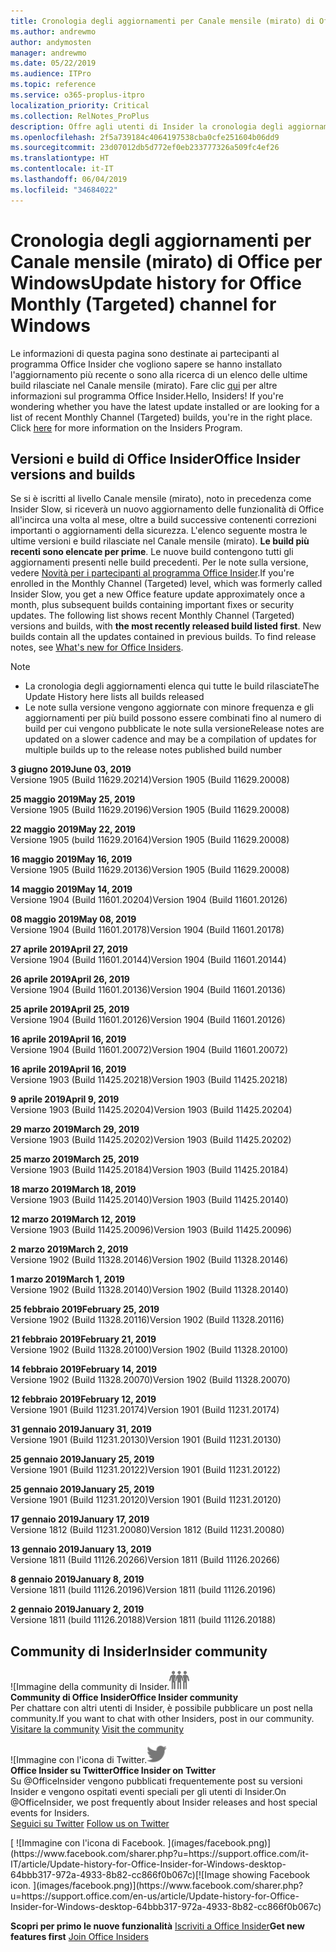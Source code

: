 ```yaml
---
title: Cronologia degli aggiornamenti per Canale mensile (mirato) di Office
ms.author: andrewmo
author: andymosten
manager: andrewmo
ms.date: 05/22/2019
ms.audience: ITPro
ms.topic: reference
ms.service: o365-proplus-itpro
localization_priority: Critical
ms.collection: RelNotes_ProPlus
description: Offre agli utenti di Insider la cronologia degli aggiornamenti relativi alle versioni pubblicate in Canale mensile (mirato) per desktop Windows
ms.openlocfilehash: 2f5a739184c4064197538cba0cfe251604b06dd9
ms.sourcegitcommit: 23d07012db5d772ef0eb233777326a509fc4ef26
ms.translationtype: HT
ms.contentlocale: it-IT
ms.lasthandoff: 06/04/2019
ms.locfileid: "34684022"
---
```

# <a name="update-history-for-office-monthly-targeted-channel-for-windows"></a><span data-ttu-id="a19c2-103">Cronologia degli aggiornamenti per Canale mensile (mirato) di Office per Windows</span><span class="sxs-lookup"><span data-stu-id="a19c2-103">Update history for Office Monthly (Targeted) channel for Windows</span></span>

<span data-ttu-id="a19c2-p101">Le informazioni di questa pagina sono destinate ai partecipanti al programma Office Insider che vogliono sapere se hanno installato l'aggiornamento più recente o sono alla ricerca di un elenco delle ultime build rilasciate nel Canale mensile (mirato). Fare clic [qui](https://insider.office.com/) per altre informazioni sul programma Office Insider.</span><span class="sxs-lookup"><span data-stu-id="a19c2-p101">Hello, Insiders! If you're wondering whether you have the latest update installed or are looking for a list of recent Monthly Channel (Targeted) builds, you're in the right place. Click [here](https://insider.office.com/) for more information on the Insiders Program.</span></span>

## <a name="office-insider-versions-and-builds"></a><span data-ttu-id="a19c2-107">Versioni e build di Office Insider</span><span class="sxs-lookup"><span data-stu-id="a19c2-107">Office Insider versions and builds</span></span>

<span data-ttu-id="a19c2-p102">Se si è iscritti al livello Canale mensile (mirato), noto in precedenza come Insider Slow, si riceverà un nuovo aggiornamento delle funzionalità di Office all'incirca una volta al mese, oltre a build successive contenenti correzioni importanti o aggiornamenti della sicurezza. L'elenco seguente mostra le ultime versioni e build rilasciate nel Canale mensile (mirato). **Le build più recenti sono elencate per prime**. Le nuove build contengono tutti gli aggiornamenti presenti nelle build precedenti. Per le note sulla versione, vedere [Novità per i partecipanti al programma Office Insider](https://support.office.com/it-IT/article/what-s-new-for-office-insiders-c152d1e2-96ff-4ce9-8c14-e74e13847a24).</span><span class="sxs-lookup"><span data-stu-id="a19c2-p102">If you're enrolled in the Monthly Channel (Targeted) level, which was formerly called Insider Slow, you get a new Office feature update approximately once a month, plus subsequent builds containing important fixes or security updates. The following list shows recent Monthly Channel (Targeted) versions and builds, with **the most recently released build listed first**. New builds contain all the updates contained in previous builds. To find release notes, see [What's new for Office Insiders](https://support.office.com/en-us/article/what-s-new-for-office-insiders-c152d1e2-96ff-4ce9-8c14-e74e13847a24).</span></span>

> [!NOTE]
> - <span data-ttu-id="a19c2-112">La cronologia degli aggiornamenti elenca qui tutte le build rilasciate</span><span class="sxs-lookup"><span data-stu-id="a19c2-112">The Update History here lists all builds released</span></span>
> - <span data-ttu-id="a19c2-113">Le note sulla versione vengono aggiornate con minore frequenza e gli aggiornamenti per più build possono essere combinati fino al numero di build per cui vengono pubblicate le note sulla versione</span><span class="sxs-lookup"><span data-stu-id="a19c2-113">Release notes are updated on a slower cadence and may be a compilation of updates for multiple builds up to the release notes published build number</span></span>

[//]: # (NON RIMUOVERE)

<span data-ttu-id="a19c2-115">**3 giugno 2019**</span><span class="sxs-lookup"><span data-stu-id="a19c2-115">**June 03, 2019**</span></span><br/>
<span data-ttu-id="a19c2-116">Versione 1905 (Build 11629.20214)</span><span class="sxs-lookup"><span data-stu-id="a19c2-116">Version 1905 (Build 11629.20008)</span></span><br/>

<span data-ttu-id="a19c2-117">**25 maggio 2019**</span><span class="sxs-lookup"><span data-stu-id="a19c2-117">**May 25, 2019**</span></span><br/>
<span data-ttu-id="a19c2-118">Versione 1905 (Build 11629.20196)</span><span class="sxs-lookup"><span data-stu-id="a19c2-118">Version 1905 (Build 11629.20008)</span></span><br/>

<span data-ttu-id="a19c2-119">**22 maggio 2019**</span><span class="sxs-lookup"><span data-stu-id="a19c2-119">**May 22, 2019**</span></span><br/> <span data-ttu-id="a19c2-120">Versione 1905 (build 11629.20164)</span><span class="sxs-lookup"><span data-stu-id="a19c2-120">Version 1905 (Build 11629.20008)</span></span><br/>

<span data-ttu-id="a19c2-121">**16 maggio 2019**</span><span class="sxs-lookup"><span data-stu-id="a19c2-121">**May 16, 2019**</span></span><br/>
<span data-ttu-id="a19c2-122">Versione 1905 (Build 11629.20136)</span><span class="sxs-lookup"><span data-stu-id="a19c2-122">Version 1905 (Build 11629.20008)</span></span><br/>

<span data-ttu-id="a19c2-123">**14 maggio 2019**</span><span class="sxs-lookup"><span data-stu-id="a19c2-123">**May 14, 2019**</span></span><br/>
<span data-ttu-id="a19c2-124">Versione 1904 (Build 11601.20204)</span><span class="sxs-lookup"><span data-stu-id="a19c2-124">Version 1904 (Build 11601.20126)</span></span><br/>

<span data-ttu-id="a19c2-125">**08 maggio 2019**</span><span class="sxs-lookup"><span data-stu-id="a19c2-125">**May 08, 2019**</span></span><br/>
<span data-ttu-id="a19c2-126">Versione 1904 (Build 11601.20178)</span><span class="sxs-lookup"><span data-stu-id="a19c2-126">Version 1904 (Build 11601.20178)</span></span><br/>

<span data-ttu-id="a19c2-127">**27 aprile 2019**</span><span class="sxs-lookup"><span data-stu-id="a19c2-127">**April 27, 2019**</span></span><br/>
<span data-ttu-id="a19c2-128">Versione 1904 (Build 11601.20144)</span><span class="sxs-lookup"><span data-stu-id="a19c2-128">Version 1904 (Build 11601.20144)</span></span><br/>

<span data-ttu-id="a19c2-129">**26 aprile 2019**</span><span class="sxs-lookup"><span data-stu-id="a19c2-129">**April 26, 2019**</span></span><br/>
<span data-ttu-id="a19c2-130">Versione 1904 (Build 11601.20136)</span><span class="sxs-lookup"><span data-stu-id="a19c2-130">Version 1904 (Build 11601.20136)</span></span><br/>

<span data-ttu-id="a19c2-131">**25 aprile 2019**</span><span class="sxs-lookup"><span data-stu-id="a19c2-131">**April 25, 2019**</span></span><br/>
<span data-ttu-id="a19c2-132">Versione 1904 (Build 11601.20126)</span><span class="sxs-lookup"><span data-stu-id="a19c2-132">Version 1904 (Build 11601.20126)</span></span><br/>

<span data-ttu-id="a19c2-133">**16 aprile 2019**</span><span class="sxs-lookup"><span data-stu-id="a19c2-133">**April 16, 2019**</span></span><br/>
<span data-ttu-id="a19c2-134">Versione 1904 (Build 11601.20072)</span><span class="sxs-lookup"><span data-stu-id="a19c2-134">Version 1904 (Build 11601.20072)</span></span><br/>

<span data-ttu-id="a19c2-135">**16 aprile 2019**</span><span class="sxs-lookup"><span data-stu-id="a19c2-135">**April 16, 2019**</span></span><br/>
<span data-ttu-id="a19c2-136">Versione 1903 (Build 11425.20218)</span><span class="sxs-lookup"><span data-stu-id="a19c2-136">Version 1903 (Build 11425.20218)</span></span><br/>

<span data-ttu-id="a19c2-137">**9 aprile 2019**</span><span class="sxs-lookup"><span data-stu-id="a19c2-137">**April 9, 2019**</span></span><br/>
<span data-ttu-id="a19c2-138">Versione 1903 (Build 11425.20204)</span><span class="sxs-lookup"><span data-stu-id="a19c2-138">Version 1903 (Build 11425.20204)</span></span><br/>

<span data-ttu-id="a19c2-139">**29 marzo 2019**</span><span class="sxs-lookup"><span data-stu-id="a19c2-139">**March 29, 2019**</span></span><br/> <span data-ttu-id="a19c2-140">Versione 1903 (Build 11425.20202)</span><span class="sxs-lookup"><span data-stu-id="a19c2-140">Version 1903 (Build 11425.20202)</span></span><br/>

<span data-ttu-id="a19c2-141">**25 marzo 2019**</span><span class="sxs-lookup"><span data-stu-id="a19c2-141">**March 25, 2019**</span></span><br/> <span data-ttu-id="a19c2-142">Versione 1903 (Build 11425.20184)</span><span class="sxs-lookup"><span data-stu-id="a19c2-142">Version 1903 (Build 11425.20184)</span></span><br/>

<span data-ttu-id="a19c2-143">**18 marzo 2019**</span><span class="sxs-lookup"><span data-stu-id="a19c2-143">**March 18, 2019**</span></span><br/> <span data-ttu-id="a19c2-144">Versione 1903 (Build 11425.20140)</span><span class="sxs-lookup"><span data-stu-id="a19c2-144">Version 1903 (Build 11425.20140)</span></span><br/>

<span data-ttu-id="a19c2-145">**12 marzo 2019**</span><span class="sxs-lookup"><span data-stu-id="a19c2-145">**March 12, 2019**</span></span><br/> <span data-ttu-id="a19c2-146">Versione 1903 (Build 11425.20096)</span><span class="sxs-lookup"><span data-stu-id="a19c2-146">Version 1903 (Build 11425.20096)</span></span><br/>

<span data-ttu-id="a19c2-147">**2 marzo 2019**</span><span class="sxs-lookup"><span data-stu-id="a19c2-147">**March 2, 2019**</span></span><br/> <span data-ttu-id="a19c2-148">Versione 1902 (Build 11328.20146)</span><span class="sxs-lookup"><span data-stu-id="a19c2-148">Version 1902 (Build 11328.20146)</span></span><br/>

<span data-ttu-id="a19c2-149">**1 marzo 2019**</span><span class="sxs-lookup"><span data-stu-id="a19c2-149">**March 1, 2019**</span></span><br/> <span data-ttu-id="a19c2-150">Versione 1902 (Build 11328.20140)</span><span class="sxs-lookup"><span data-stu-id="a19c2-150">Version 1902 (Build 11328.20140)</span></span><br/>

<span data-ttu-id="a19c2-151">**25 febbraio 2019**</span><span class="sxs-lookup"><span data-stu-id="a19c2-151">**February 25, 2019**</span></span><br/> <span data-ttu-id="a19c2-152">Versione 1902 (Build 11328.20116)</span><span class="sxs-lookup"><span data-stu-id="a19c2-152">Version 1902 (Build 11328.20116)</span></span><br/>

<span data-ttu-id="a19c2-153">**21 febbraio 2019**</span><span class="sxs-lookup"><span data-stu-id="a19c2-153">**February 21, 2019**</span></span><br/> <span data-ttu-id="a19c2-154">Versione 1902 (Build 11328.20100)</span><span class="sxs-lookup"><span data-stu-id="a19c2-154">Version 1902 (Build 11328.20100)</span></span><br/>

<span data-ttu-id="a19c2-155">**14 febbraio 2019**</span><span class="sxs-lookup"><span data-stu-id="a19c2-155">**February 14, 2019**</span></span><br/> <span data-ttu-id="a19c2-156">Versione 1902 (Build 11328.20070)</span><span class="sxs-lookup"><span data-stu-id="a19c2-156">Version 1902 (Build 11328.20070)</span></span><br/>

<span data-ttu-id="a19c2-157">**12 febbraio 2019**</span><span class="sxs-lookup"><span data-stu-id="a19c2-157">**February 12, 2019**</span></span><br/> <span data-ttu-id="a19c2-158">Versione 1901 (Build 11231.20174)</span><span class="sxs-lookup"><span data-stu-id="a19c2-158">Version 1901 (Build 11231.20174)</span></span><br/>

<span data-ttu-id="a19c2-159">**31 gennaio 2019**</span><span class="sxs-lookup"><span data-stu-id="a19c2-159">**January 31, 2019**</span></span><br/> <span data-ttu-id="a19c2-160">Versione 1901 (Build 11231.20130)</span><span class="sxs-lookup"><span data-stu-id="a19c2-160">Version 1901 (Build 11231.20130)</span></span><br/> 

<span data-ttu-id="a19c2-161">**25 gennaio 2019**</span><span class="sxs-lookup"><span data-stu-id="a19c2-161">**January 25, 2019**</span></span><br/> <span data-ttu-id="a19c2-162">Versione 1901 (Build 11231.20122)</span><span class="sxs-lookup"><span data-stu-id="a19c2-162">Version 1901 (Build 11231.20122)</span></span><br/> 

<span data-ttu-id="a19c2-163">**25 gennaio 2019**</span><span class="sxs-lookup"><span data-stu-id="a19c2-163">**January 25, 2019**</span></span><br/> <span data-ttu-id="a19c2-164">Versione 1901 (Build 11231.20120)</span><span class="sxs-lookup"><span data-stu-id="a19c2-164">Version 1901 (Build 11231.20120)</span></span><br/> 

<span data-ttu-id="a19c2-165">**17 gennaio 2019**</span><span class="sxs-lookup"><span data-stu-id="a19c2-165">**January 17, 2019**</span></span><br/> <span data-ttu-id="a19c2-166">Versione 1812 (Build 11231.20080)</span><span class="sxs-lookup"><span data-stu-id="a19c2-166">Version 1812 (Build 11231.20080)</span></span><br/> 

<span data-ttu-id="a19c2-167">**13 gennaio 2019**</span><span class="sxs-lookup"><span data-stu-id="a19c2-167">**January 13, 2019**</span></span><br/> <span data-ttu-id="a19c2-168">Versione 1811 (Build 11126.20266)</span><span class="sxs-lookup"><span data-stu-id="a19c2-168">Version 1811 (Build 11126.20266)</span></span><br/>

<span data-ttu-id="a19c2-169">**8 gennaio 2019**</span><span class="sxs-lookup"><span data-stu-id="a19c2-169">**January 8, 2019**</span></span><br/> <span data-ttu-id="a19c2-170">Versione 1811 (build 11126.20196)</span><span class="sxs-lookup"><span data-stu-id="a19c2-170">Version 1811 (build 11126.20196)</span></span><br/> 

<span data-ttu-id="a19c2-171">**2 gennaio 2019**</span><span class="sxs-lookup"><span data-stu-id="a19c2-171">**January 2, 2019**</span></span><br/> <span data-ttu-id="a19c2-172">Versione 1811 (build 11126.20188)</span><span class="sxs-lookup"><span data-stu-id="a19c2-172">Version 1811 (build 11126.20188)</span></span><br/> 


## <a name="insider-community"></a><span data-ttu-id="a19c2-173">Community di Insider</span><span class="sxs-lookup"><span data-stu-id="a19c2-173">Insider community</span></span>

<span data-ttu-id="a19c2-174">![Immagine della community di Insider.</span><span class="sxs-lookup"><span data-stu-id="a19c2-174">![Image showing insider community.</span></span> ](images/insidercommunity.png)<br/>
<span data-ttu-id="a19c2-175">**Community di Office Insider**</span><span class="sxs-lookup"><span data-stu-id="a19c2-175">**Office Insider community**</span></span><br/> <span data-ttu-id="a19c2-176">Per chattare con altri utenti di Insider, è possibile pubblicare un post nella community.</span><span class="sxs-lookup"><span data-stu-id="a19c2-176">If you want to chat with other Insiders, post in our community.</span></span><br/><span data-ttu-id="a19c2-177"> 
[Visitare la community](https://go.microsoft.com/fwlink/?linkid=843493)</span><span class="sxs-lookup"><span data-stu-id="a19c2-177"> 
[Visit the community](https://go.microsoft.com/fwlink/?linkid=843493)</span></span><br/> 

<span data-ttu-id="a19c2-178">![Immagine con l'icona di Twitter.</span><span class="sxs-lookup"><span data-stu-id="a19c2-178">![Image showing twitter icon.</span></span> ](images/twitter.png)<br/>
<span data-ttu-id="a19c2-179">**Office Insider su Twitter**</span><span class="sxs-lookup"><span data-stu-id="a19c2-179">**Office Insider on Twitter**</span></span><br/> <span data-ttu-id="a19c2-180">Su @OfficeInsider vengono pubblicati frequentemente post su versioni Insider e vengono ospitati eventi speciali per gli utenti di Insider.</span><span class="sxs-lookup"><span data-stu-id="a19c2-180">On @OfficeInsider, we post frequently about Insider releases and host special events for Insiders.</span></span><br/><span data-ttu-id="a19c2-181"> 
[Seguici su Twitter](https://go.microsoft.com/fwlink/?linkid=717717)</span><span class="sxs-lookup"><span data-stu-id="a19c2-181"> 
[Follow us on Twitter](https://go.microsoft.com/fwlink/?linkid=717717)</span></span><br/> 

<span data-ttu-id="a19c2-182">
  [
  ![Immagine con l'icona di Facebook. ](images/facebook.png)](https://www.facebook.com/sharer.php?u=https://support.office.com/it-IT/article/Update-history-for-Office-Insider-for-Windows-desktop-64bbb317-972a-4933-8b82-cc866f0b067c)</span><span class="sxs-lookup"><span data-stu-id="a19c2-182">[![Image showing Facebook icon. ](images/facebook.png)](https://www.facebook.com/sharer.php?u=https://support.office.com/en-us/article/Update-history-for-Office-Insider-for-Windows-desktop-64bbb317-972a-4933-8b82-cc866f0b067c)</span></span>       


<span data-ttu-id="a19c2-183">**Scopri per primo le nuove funzionalità**
[Iscriviti a Office Insider](https://insider.office.com/)</span><span class="sxs-lookup"><span data-stu-id="a19c2-183">**Get new features first**
[Join Office Insiders](https://insider.office.com/)</span></span>
